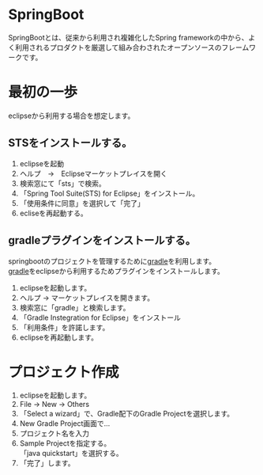 # SpringBoot

SpringBootとは、従来から利用され複雑化したSpring frameworkの中から、よく利用されるプロダクトを厳選して組み合わされたオープンソースのフレームワークです。　  


# 最初の一歩

eclipseから利用する場合を想定します。  

## STSをインストールする。

1. eclipseを起動
2. ヘルプ　→　Eclipseマーケットプレイスを開く
3. 検索窓にて「sts」で検索。
4. 「Spring Tool Suite(STS) for Eclipse」をインストール。
5. 「使用条件に同意」を選択して「完了」
6. ecliseを再起動する。

## gradleプラグインをインストールする。

springbootのプロジェクトを管理するために[gradle](../gradele/readme.md)を利用します。  
[gradle](../gradele/readme.md)をeclipseから利用するためプラグインをインストールします。  

1. eclipseを起動します。
2. ヘルプ → マーケットプレイスを開きます。
3. 検索窓に「gradle」と検索します。
4. 「Gradle Instegration for Eclipse」をインストール
5. 「利用条件」を許諾します。
6. eclipseを再起動します。

# プロジェクト作成

1. eclipseを起動します。
2. File → New → Others
3. 「Select a wizard」で、Gradle配下のGradle Projectを選択します。
4. New Gradle Project画面で…  
  41. プロジェクト名を入力
  42. Sample Projectを指定する。  
  「java quickstart」を選択する。  
  43. 「完了」します。  

